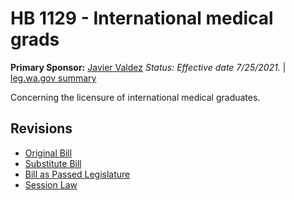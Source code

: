 # HB 1129 - International medical grads
**Primary Sponsor:** [Javier Valdez](/person/leg/javier.valdez.md)
*Status: Effective date 7/25/2021.* | [leg.wa.gov summary](https://app.leg.wa.gov/billsummary?BillNumber=1129&Year=2021)

Concerning the licensure of international medical graduates.

## Revisions
* [Original Bill](1/)
* [Substitute Bill](S/)
* [Bill as Passed Legislature](S.PL/)
* [Session Law](S.SL/)